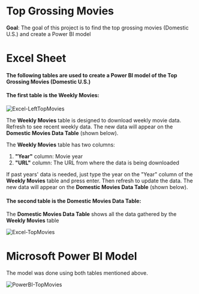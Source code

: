 # Top Grossing Movies
<b>Goal</b>: The goal of this project is to find the top grossing movies (Domestic U.S.) and create a Power BI model


# Excel Sheet 
<h4>The following tables are used to create a Power BI model of the Top Grossing Movies (Domestic U.S.)</h4>

<h4>The first table is the <b>Weekly Movies</b>:</h4>

![Excel-LeftTopMovies](https://user-images.githubusercontent.com/110753469/196090257-d65855c4-2a0f-49da-8cdd-3c4caee72296.PNG)

The <b>Weekly Movies</b> table is designed to download weekly movie data. <br>Refresh to see recent weekly data. The new data will appear on the <b>Domestic Movies Data Table</b> (shown below).</br>

The <b>Weekly Movies</b> table has two columns: 
<ol>
  <li> <b>"Year"</b> column: Movie year</li>
  <li> <b>"URL"</b> column: The URL from where the data is being downloaded</li>
</ol>
If past years' data is needed, just type the year on the "Year" column of the <b>Weekly Movies</b> table and press enter. Then refresh to update the data. The new data will appear on the <b>Domestic Movies Data Table</b> (shown below).

<h4>The second table is the <b>Domestic Movies Data Table</b>:</h4>
The <b>Domestic Movies Data Table</b> shows all the data gathered by the <b>Weekly Movies</b> table

![Excel-TopMovies](https://user-images.githubusercontent.com/110753469/196091424-c67de003-17f7-4bff-9a65-8becfc8202a9.PNG)

# Microsoft Power BI Model
The model was done using both tables mentioned above.

![PowerBI-TopMovies](https://user-images.githubusercontent.com/110753469/195773317-1e6220a6-3a3e-47ca-949f-580c491bf184.PNG)

